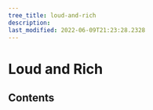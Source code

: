 ```yaml
---
tree_title: loud-and-rich
description: 
last_modified: 2022-06-09T21:23:28.2328
---
```


# Loud and Rich

## Contents
